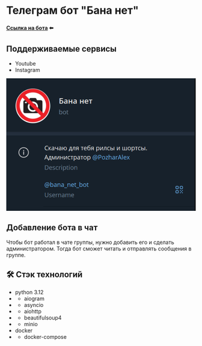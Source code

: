 # Телеграм бот "Бана нет"
#### [Ссылка на бота](https://t.me/bana_net_bot) ⬅️
## Поддерживаемые сервисы
- Youtube
- Instagram

![img.png](imgs/main.png)

## Добавление бота в чат
Чтобы бот работал в чате группы, нужно добавить его и сделать администратором. 
Тогда бот сможет читать и отправлять сообщения в группе.

## 🛠 Стэк технологий
- python 3.12
- - aiogram
- - asyncio
- - aiohttp
- - beautifulsoup4
- - minio
- docker
- - docker-compose